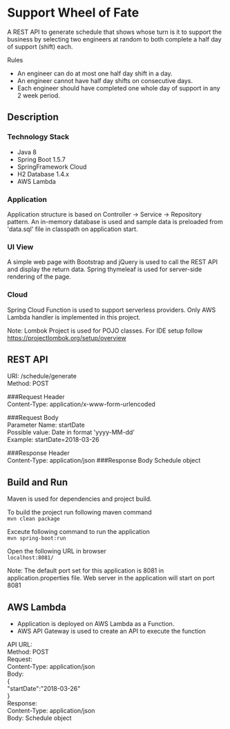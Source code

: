 # Support Wheel of Fate

A REST API to generate schedule that shows whose turn is it to support the business by selecting two engineers at random to both complete a half day of support (shift) each.

Rules
- An engineer can do at most one half day shift in a day.
- An engineer cannot have half day shifts on consecutive days.
- Each engineer should have completed one whole day of support in any 2 week period.

## Description

### Technology Stack
- Java 8
- Spring Boot 1.5.7
- SpringFramework Cloud
- H2 Database 1.4.x
- AWS Lambda

### Application
Application structure is based on Controller -> Service -> Repository pattern. An in-memory database is used and sample data is preloaded from 'data.sql' file in classpath on application start.

### UI View
A simple web page with Bootstrap and jQuery is used to call the REST API and display the return data. Spring thymeleaf is used for server-side rendering of the page. 

### Cloud
Spring Cloud Function is used to support serverless providers. Only AWS Lambda handler is implemented in this project.

Note: Lombok Project is used for POJO classes. For IDE setup follow https://projectlombok.org/setup/overview

## REST API

URI: /schedule/generate  
Method: POST
  
###Request Header  
	Content-Type: application/x-www-form-urlencoded
  
###Request Body  
	Parameter Name: startDate  
	Possible value: Date in format 'yyyy-MM-dd'  
	Example: startDate=2018-03-26
  
###Response Header  
	Content-Type: application/json
###Response Body
	Schedule object  
	
## Build and Run

Maven is used for dependencies and project build.

To build the project run following maven command   
`mvn clean package`  

Exceute following command to run the application  
`mvn spring-boot:run`  

Open the following URL in browser  
`localhost:8081/`  

Note: The default port set for this application is 8081 in application.properties file. Web server in the application will start on port 8081

## AWS Lambda

- Application is deployed on AWS Lambda as a Function.
- AWS API Gateway is used to create an API to execute the function

API URL: <URL will be provided separately>  
Method: POST  
Request:  
	Content-Type: application/json  
	Body:  
		{  
			"startDate":"2018-03-26"  
		}  
Response:  
	Content-Type: application/json  
	Body: Schedule object  

	